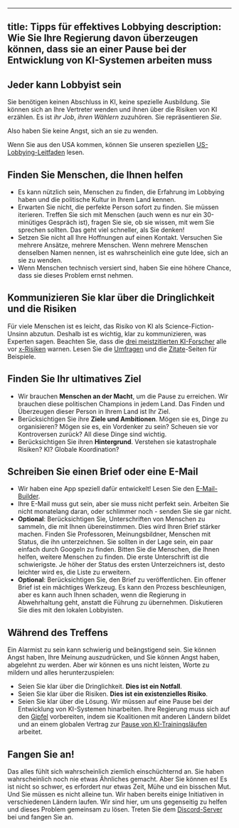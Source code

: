 

---
title: Tipps für effektives Lobbying
description: Wie Sie Ihre Regierung davon überzeugen können, dass sie an einer Pause bei der Entwicklung von KI-Systemen arbeiten muss
---

## Jeder kann Lobbyist sein

Sie benötigen keinen Abschluss in KI, keine spezielle Ausbildung.
Sie können sich an Ihre Vertreter wenden und ihnen über die Risiken von KI erzählen.
Es ist _ihr Job_, _ihren Wählern_ zuzuhören.
Sie repräsentieren _Sie_.

Also haben Sie keine Angst, sich an sie zu wenden.

Wenn Sie aus den USA kommen, können Sie unseren speziellen [US-Lobbying-Leitfaden](/us-lobby-guide) lesen.

## Finden Sie Menschen, die Ihnen helfen

- Es kann nützlich sein, Menschen zu finden, die Erfahrung im Lobbying haben und die politische Kultur in Ihrem Land kennen.
- Erwarten Sie nicht, die perfekte Person sofort zu finden. Sie müssen iterieren. Treffen Sie sich mit Menschen (auch wenn es nur ein 30-minütiges Gespräch ist), fragen Sie sie, ob sie wissen, mit wem Sie sprechen sollten. Das geht viel schneller, als Sie denken!
- Setzen Sie nicht all Ihre Hoffnungen auf einen Kontakt. Versuchen Sie mehrere Ansätze, mehrere Menschen. Wenn mehrere Menschen denselben Namen nennen, ist es wahrscheinlich eine gute Idee, sich an sie zu wenden.
- Wenn Menschen technisch versiert sind, haben Sie eine höhere Chance, dass sie dieses Problem ernst nehmen.

## Kommunizieren Sie klar über die Dringlichkeit und die Risiken

Für viele Menschen ist es leicht, das Risiko von KI als Science-Fiction-Unsinn abzutun.
Deshalb ist es wichtig, klar zu kommunizieren, was Experten sagen.
Beachten Sie, dass die [drei meistzitierten KI-Forscher](https://twitter.com/PauseAI/status/1734641804245455017) alle vor [x-Risiken](/xrisk) warnen.
Lesen Sie die [Umfragen](/polls-and-surveys) und die [Zitate](/quotes)-Seiten für Beispiele.

## Finden Sie Ihr ultimatives Ziel

- Wir brauchen **Menschen an der Macht**, um die Pause zu erreichen. Wir brauchen diese politischen Champions in jedem Land. Das Finden und Überzeugen dieser Person in Ihrem Land ist Ihr Ziel.
- Berücksichtigen Sie ihre **Ziele und Ambitionen**. Mögen sie es, Dinge zu organisieren? Mögen sie es, ein Vordenker zu sein? Scheuen sie vor Kontroversen zurück? All diese Dinge sind wichtig.
- Berücksichtigen Sie ihren **Hintergrund**. Verstehen sie katastrophale Risiken? KI? Globale Koordination?

## Schreiben Sie einen Brief oder eine E-Mail

- Wir haben eine App speziell dafür entwickelt! Lesen Sie den [E-Mail-Builder](/email-builder).
- Ihre E-Mail muss gut sein, aber sie muss nicht perfekt sein. Arbeiten Sie nicht monatelang daran, oder schlimmer noch - senden Sie sie gar nicht.
- **Optional**: Berücksichtigen Sie, Unterschriften von Menschen zu sammeln, die mit Ihnen übereinstimmen. Dies wird Ihren Brief stärker machen. Finden Sie Professoren, Meinungsbildner, Menschen mit Status, die ihn unterzeichnen. Sie sollten in der Lage sein, ein paar einfach durch Googeln zu finden. Bitten Sie die Menschen, die Ihnen helfen, weitere Menschen zu finden. Die erste Unterschrift ist die schwierigste. Je höher der Status des ersten Unterzeichners ist, desto leichter wird es, die Liste zu erweitern.
- **Optional**: Berücksichtigen Sie, den Brief zu veröffentlichen. Ein offener Brief ist ein mächtiges Werkzeug. Es kann den Prozess beschleunigen, aber es kann auch Ihnen schaden, wenn die Regierung in Abwehrhaltung geht, anstatt die Führung zu übernehmen. Diskutieren Sie dies mit den lokalen Lobbyisten.

## Während des Treffens

Ein Alarmist zu sein kann schwierig und beängstigend sein.
Sie können Angst haben, Ihre Meinung auszudrücken, und Sie können Angst haben, abgelehnt zu werden.
Aber wir können es uns nicht leisten, Worte zu mildern und alles herunterzuspielen:

- Seien Sie klar über die Dringlichkeit. **Dies ist ein Notfall**.
- Seien Sie klar über die Risiken. **Dies ist ein existenzielles Risiko**.
- Seien Sie klar über die Lösung. Wir müssen auf eine Pause bei der Entwicklung von KI-Systemen hinarbeiten. Ihre Regierung muss sich auf den [Gipfel](/summit) vorbereiten, indem sie Koalitionen mit anderen Ländern bildet und an einem globalen Vertrag zur [Pause von KI-Trainingsläufen](/proposal) arbeitet.

## Fangen Sie an!

Das alles fühlt sich wahrscheinlich ziemlich einschüchternd an.
Sie haben wahrscheinlich noch nie etwas Ähnliches gemacht.
Aber Sie können es!
Es ist nicht so schwer, es erfordert nur etwas Zeit, Mühe und ein bisschen Mut.
Und Sie müssen es nicht alleine tun.
Wir haben bereits einige Initiativen in verschiedenen Ländern laufen.
Wir sind hier, um uns gegenseitig zu helfen und dieses Problem gemeinsam zu lösen.
Treten Sie dem [Discord-Server](https://discord.gg/2XXWXvErfA) bei und fangen Sie an.